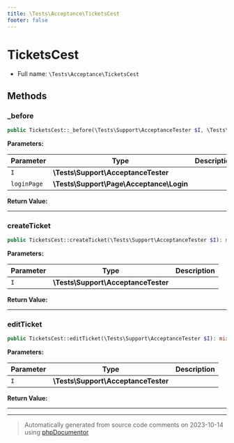 ```yaml
---
title: \Tests\Acceptance\TicketsCest
footer: false
---
```


# TicketsCest





* Full name: `\Tests\Acceptance\TicketsCest`



## Methods

### _before



```php
public TicketsCest::_before(\Tests\Support\AcceptanceTester $I, \Tests\Support\Page\Acceptance\Login $loginPage): mixed
```








**Parameters:**

| Parameter | Type | Description |
|-----------|------|-------------|
| `I` | **\Tests\Support\AcceptanceTester** |  |
| `loginPage` | **\Tests\Support\Page\Acceptance\Login** |  |


**Return Value:**





---
### createTicket



```php
public TicketsCest::createTicket(\Tests\Support\AcceptanceTester $I): mixed
```








**Parameters:**

| Parameter | Type | Description |
|-----------|------|-------------|
| `I` | **\Tests\Support\AcceptanceTester** |  |


**Return Value:**





---
### editTicket



```php
public TicketsCest::editTicket(\Tests\Support\AcceptanceTester $I): mixed
```








**Parameters:**

| Parameter | Type | Description |
|-----------|------|-------------|
| `I` | **\Tests\Support\AcceptanceTester** |  |


**Return Value:**





---


---
> Automatically generated from source code comments on 2023-10-14 using [phpDocumentor](http://www.phpdoc.org/)
